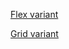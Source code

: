 [Flex variant](https://volodymyrbuts.github.io/PM-homework-2/)


[Grid variant](https://volodymyrbuts.github.io/PM-homework-2/secondPage.html)
